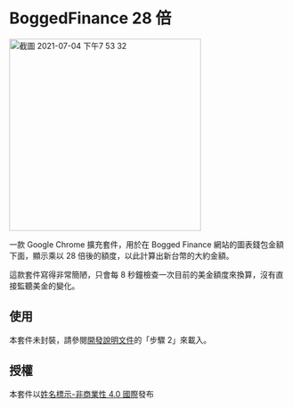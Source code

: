 # BoggedFinance 28 倍
<img width="344" alt="截圖 2021-07-04 下午7 53 32" src="https://user-images.githubusercontent.com/16677586/124383914-89b55400-dd01-11eb-9d47-6b26d2dee2ff.png">

一款 Google Chrome 擴充套件，用於在 Bogged Finance 網站的圖表錢包金額下面，顯示乘以 28 倍後的額度，以此計算出新台幣的大約金額。

這款套件寫得非常簡陋，只會每 8 秒鐘檢查一次目前的美金額度來換算，沒有直接監聽美金的變化。

## 使用
本套件未封裝，請參閱[開發說明文件](https://support.google.com/chrome/a/answer/2714278?hl=zh-Hant)的「步驟 2」來載入。

## 授權
本套件以[姓名標示-非商業性 4.0 國際](https://creativecommons.org/licenses/by-nc/4.0/deed.zh_TW)發布
